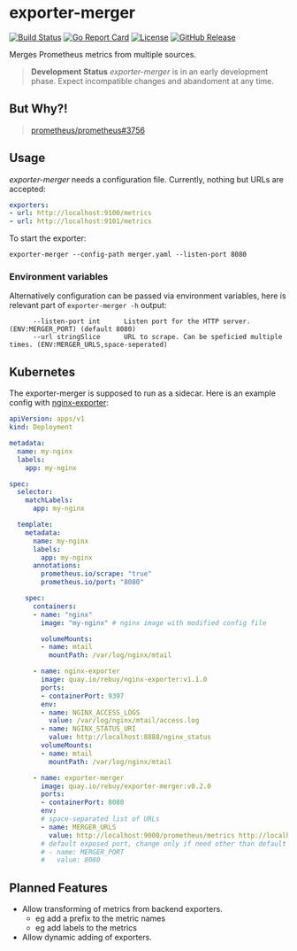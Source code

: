 # exporter-merger

[![Build Status](https://github.com/jkreileder/exporter-merger/workflows/build/badge.svg)](https://github.com/jkreileder/exporter-merger/actions?query=workflow%3Abuild)
[![Go Report Card](https://goreportcard.com/badge/github.com/jkreileder/exporter-merger)](https://goreportcard.com/report/github.com/jkreileder/exporter-merger)
[![License](https://img.shields.io/github/license/jkreileder/exporter-merger.svg)](LICENSE)
[![GitHub Release](https://img.shields.io/github/release/jkreileder/exporter-merger.svg)](https://github.com/jkreileder/exporter-merger/releases/latest)

Merges Prometheus metrics from multiple sources.

> **Development Status** *exporter-merger* is in an early development phase.
> Expect incompatible changes and abandoment at any time.

## But Why?!

> [prometheus/prometheus#3756](https://github.com/prometheus/prometheus/issues/3756)

## Usage

*exporter-merger* needs a configuration file. Currently, nothing but URLs are accepted:

```yaml
exporters:
- url: http://localhost:9100/metrics
- url: http://localhost:9101/metrics
```

To start the exporter:

```
exporter-merger --config-path merger.yaml --listen-port 8080
```

### Environment variables

Alternatively configuration can be passed via environment variables, here is relevant part of `exporter-merger -h` output:
```
      --listen-port int      Listen port for the HTTP server. (ENV:MERGER_PORT) (default 8080)
      --url stringSlice      URL to scrape. Can be speficied multiple times. (ENV:MERGER_URLS,space-seperated)

```

## Kubernetes

The exporter-merger is supposed to run as a sidecar. Here is an example config with [nginx-exporter](https://github.com/rebuy-de/nginx-exporter):

```yaml
apiVersion: apps/v1
kind: Deployment

metadata:
  name: my-nginx
  labels:
    app: my-nginx

spec:
  selector:
    matchLabels:
      app: my-nginx

  template:
    metadata:
      name: my-nginx
      labels:
        app: my-nginx
      annotations:
        prometheus.io/scrape: "true"
        prometheus.io/port: "8080"

    spec:
      containers:
      - name: "nginx"
        image: "my-nginx" # nginx image with modified config file

        volumeMounts:
        - name: mtail
          mountPath: /var/log/nginx/mtail

      - name: nginx-exporter
        image: quay.io/rebuy/nginx-exporter:v1.1.0
        ports:
        - containerPort: 9397
        env:
        - name: NGINX_ACCESS_LOGS
          value: /var/log/nginx/mtail/access.log
        - name: NGINX_STATUS_URI
          value: http://localhost:8888/nginx_status
        volumeMounts:
        - name: mtail
          mountPath: /var/log/nginx/mtail

      - name: exporter-merger
        image: quay.io/rebuy/exporter-merger:v0.2.0
        ports:
        - containerPort: 8080
        env:
        # space-separated list of URLs
        - name: MERGER_URLS
          value: http://localhost:9000/prometheus/metrics http://localhost:9397/metrics
        # default exposed port, change only if need other than default 8080
        # - name: MERGER_PORT
        #   value: 8080
```

## Planned Features

* Allow transforming of metrics from backend exporters.
  * eg add a prefix to the metric names
  * eg add labels to the metrics
* Allow dynamic adding of exporters.
